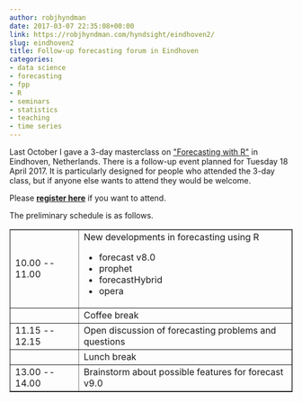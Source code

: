```yaml
---
author: robjhyndman
date: 2017-03-07 22:35:08+00:00
link: https://robjhyndman.com/hyndsight/eindhoven2/
slug: eindhoven2
title: Follow-up forecasting forum in Eindhoven
categories:
- data science
- forecasting
- fpp
- R
- seminars
- statistics
- teaching
- time series
---
```


Last October I gave a 3-day masterclass on ["Forecasting with R"](/seminars/eindhoven) in Eindhoven, Netherlands. There is a follow-up event planned for Tuesday 18 April 2017. It is particularly designed for people who attended the 3-day class, but if anyone else wants to attend they would be welcome.

Please **[register here](https://www.eventbrite.com/e/follow-up-meeting-forecasting-with-r-tickets-32615646276)** if you want to attend.<!-- more -->

The preliminary schedule is as follows.

<table cellpadding="10" width="100%" cellspacing="5" border="1" >
<tbody >
<tr >
<td >10.00 -- 11.00
</td>
<td >New developments in forecasting using R
    <ul>
  <li> forecast v8.0
  <li> prophet
  <li> forecastHybrid
  <li> opera
</ul>
</td>
</tr>
<tr >
<td >
</td>
<td >Coffee break
</td>
</tr>
<tr >
<td >11.15 -- 12.15
</td>
<td >Open discussion of forecasting problems and questions
</td>
</tr>
<tr >
<td >
</td>
<td >Lunch break
</td>
</tr>
<tr >
<td >13.00 -- 14.00
</td>
<td >Brainstorm about possible features for forecast v9.0
</td>
</tr>
</tbody>
</table>

